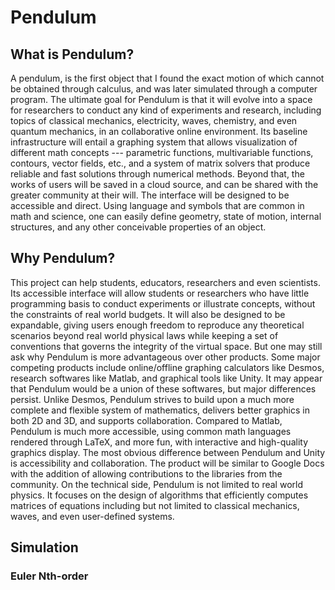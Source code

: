 # Pendulum
## What is Pendulum?
A pendulum, is the first object that I found the exact motion of which cannot be obtained through calculus, and was later simulated through a computer program. The ultimate goal for Pendulum is that it will evolve into a space for researchers to conduct any kind of experiments and research, including topics of classical mechanics, electricity, waves, chemistry, and even quantum mechanics, in an collaborative online environment. Its baseline infrastructure will entail a graphing system that allows visualization of different math concepts --- parametric functions, multivariable functions, contours, vector fields, etc., and a system of matrix solvers that produce reliable and fast solutions through numerical methods. Beyond that, the works of users will be saved in a cloud source, and can be shared with the greater community at their will.  The interface will be designed to be accessible and direct. Using language and symbols that are common in math and science, one can easily define geometry, state of motion, internal structures, and any other conceivable properties of an object. 

## Why Pendulum?
This project can help students, educators, researchers and even scientists. Its accessible interface will allow students or researchers who have little programming basis to conduct experiments or illustrate concepts, without the constraints of real world budgets. It will also be designed to be expandable, giving users enough freedom to reproduce any theoretical scenarios beyond real world physical laws while keeping a set of conventions that governs the integrity of the virtual space. 
But one may still ask why Pendulum is more advantageous over other products. Some major competing products include online/offline graphing calculators like Desmos, research softwares like Matlab, and graphical tools like Unity. It may appear that Pendulum would be a union of these softwares, but major differences persist. Unlike Desmos, Pendulum strives to build upon a much more complete and flexible system of mathematics, delivers better graphics in both 2D and 3D, and supports collaboration. Compared to Matlab, Pendulum is much more accessible, using common math languages rendered through LaTeX, and more fun, with interactive and high-quality graphics display. The most obvious difference between Pendulum and Unity is accessibility and collaboration. The product will be similar to Google Docs with the addition of allowing contributions to the libraries from the community. On the technical side, Pendulum is not limited to real world physics. It focuses on the design of algorithms that efficiently computes matrices of equations including but not limited to classical mechanics, waves, and even user-defined systems. 

## Simulation
### Euler Nth-order
